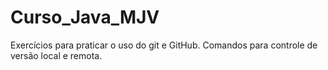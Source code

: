 # Curso_Java_MJV
Exercícios para praticar o uso do git e GitHub.
Comandos para controle de versão local e remota.
